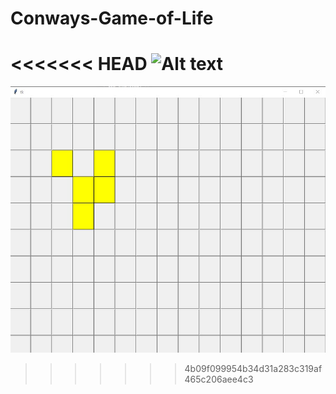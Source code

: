 # Conways-Game-of-Life

<<<<<<< HEAD
![Alt text](../images\img1.jpg)
=======
![Alt text](images\img1.jpg)
>>>>>>> 4b09f099954b34d31a283c319af465c206aee4c3

